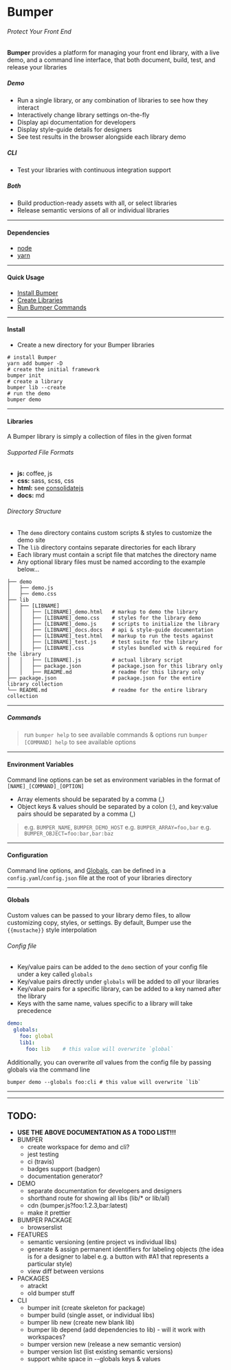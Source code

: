 # Bumper
###### Protect Your Front End
**Bumper** provides a platform for managing your front end library, with a live demo, and a command line interface, that both document, build, test, and release your libraries

##### Demo
* Run a single library, or any combination of libraries to see how they interact
* Interactively change library settings on-the-fly
* Display api documentation for developers
* Display style-guide details for designers
* See test results in the browser alongside each library demo

##### CLI
* Test your libraries with continuous integration support

##### Both
* Build production-ready assets with all, or select libraries
* Release semantic versions of all or individual libraries

---
#### Dependencies
* [node](nodejs.org)
* [yarn](yarnpkg.com)

---
#### Quick Usage
* [Install Bumper](#install)
* [Create Libraries](#libraries)
* [Run Bumper Commands](#commands)

---
#### Install
* Create a new directory for your Bumper libraries

```shell
# install Bumper
yarn add bumper -D
# create the initial framework
bumper init
# create a library
bumper lib --create
# run the demo
bumper demo
```

---
#### Libraries
A Bumper library is simply a collection of files in the given format

###### Supported File Formats
* **js:** coffee, js
* **css:** sass, scss, css
* **html:** see [consolidatejs](github.com/tj/consolidate.js#supported-template-engines)
* **docs:** md

###### Directory Structure
* The `demo` directory contains custom scripts & styles to customize the demo site
* The `lib` directory contains separate directories for each library
* Each library must contain a script file that matches the directory name
* Any optional library files must be named according to the example below...

```shell
├── demo
│   ├── demo.js
│   ├── demo.css
├── lib
│   ├── [LIBNAME]
│   │   ├── [LIBNAME]_demo.html   # markup to demo the library
│   │   ├── [LIBNAME]_demo.css    # styles for the library demo
│   │   ├── [LIBNAME]_demo.js     # scripts to initialize the library
│   │   ├── [LIBNAME]_docs.docs   # api & style-guide documentation
│   │   ├── [LIBNAME]_test.html   # markup to run the tests against
│   │   ├── [LIBNAME]_test.js     # test suite for the library
│   │   ├── [LIBNAME].css         # styles bundled with & required for the library
│   │   ├── [LIBNAME].js          # actual library script
│   │   ├── package.json          # package.json for this library only
│   │   ├── README.md             # readme for this library only
├── package.json                  # package.json for the entire library collection
└── README.md                     # readme for the entire library collection
```

---
##### Commands
> run `bumper help` to see available commands & options
run `bumper [COMMAND] help` to see available options

---
#### Environment Variables
Command line options can be set as environment variables in the format of `[NAME]_[COMMAND]_[OPTION]`
* Array elements should be separated by a comma (,)
* Object keys & values should be separated by a colon (:), and key:value pairs should be separated by a comma (,)
> e.g. `BUMPER_NAME`, `BUMPER_DEMO_HOST`
> e.g. `BUMPER_ARRAY=foo,bar`
> e.g. `BUMPER_OBJECT=foo:bar,bar:baz`

---
#### Configuration
Command line options, and [Globals](#globals), can be defined in a `config.yaml`/`config.json` file at the root of your libraries directory

___
#### Globals
Custom values can be passed to your library demo files, to allow customizing copy, styles, or settings. By default, Bumper use the `{{mustache}}` style interpolation

###### Config file
* Key/value pairs can be added to the `demo` section of your config file under a key called `globals`
* Key/value pairs directly under `globals` will be added to _all_ your libraries
* Key/value pairs for a specific library, can be added to a key named after the library
* Keys with the same name, values specific to a library will take precedence

```yaml
demo:
  globals:
    foo: global
    lib1:
      foo: lib    # this value will overwrite `global`
```

Additionally, you can overwrite _all_ values from the config file by passing globals via the command line

```shell
bumper demo --globals foo:cli # this value will overwrite `lib`
```

---
---
## TODO:
* **USE THE ABOVE DOCUMENTATION AS A TODO LIST!!!**
* BUMPER
  * create workspace for demo and cli?
  * jest testing
  * ci (travis)
  * badges support (badgen)
  * documentation generator?
* DEMO
  * separate documentation for developers and designers
  * shorthand route for showing all libs (lib/* or lib/all)
  * cdn (bumper.js?foo:1.2.3,bar:latest)
  * make it prettier
* BUMPER PACKAGE
  * browserslist
* FEATURES
  * semantic versioning (entire project vs individual libs)
  * generate & assign permanent identifiers for labeling objects (the idea is for a designer to label e.g. a button with #A1 that represents a particular style)
  * view diff between versions
* PACKAGES
  * atrackt
  * old bumper stuff
* CLI
  * bumper init (create skeleton for package)
  * bumper build (single asset, or individual libs)
  * bumper lib new (create new blank lib)
  * bumper lib depend (add dependencies to lib) - will it work with workspaces?
  * bumper version new (release a new semantic version)
  * bumper version list (list existing semantic versions)
  * support white space in --globals keys & values
